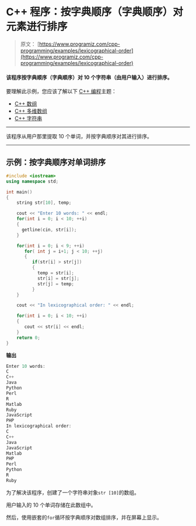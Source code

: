 # C++ 程序：按字典顺序（字典顺序）对元素进行排序

> 原文： [https://www.programiz.com/cpp-programming/examples/lexicographical-order](https://www.programiz.com/cpp-programming/examples/lexicographical-order)

#### 该程序按字典顺序（字典顺序）对 10 个字符串（由用户输入）进行排序。

要理解此示例，您应该了解以下 [C++ 编程](/cpp-programming "C++ tutorial")主题：

*   [C++ 数组](/cpp-programming/arrays)
*   [C++ 多维数组](/cpp-programming/multidimensional-arrays)
*   [C++ 字符串](/cpp-programming/strings)

* * *

该程序从用户那里提取 10 个单词，并按字典顺序对其进行排序。

* * *

## 示例：按字典顺序对单词排序

```cpp
#include <iostream>
using namespace std;

int main()
{
    string str[10], temp;

    cout << "Enter 10 words: " << endl;
    for(int i = 0; i < 10; ++i)
    {
      getline(cin, str[i]);
    }

    for(int i = 0; i < 9; ++i)
       for( int j = i+1; j < 10; ++j)
       {
          if(str[i] > str[j])
          {
            temp = str[i];
            str[i] = str[j];
            str[j] = temp;
          }
    }

    cout << "In lexicographical order: " << endl;

    for(int i = 0; i < 10; ++i)
    {
       cout << str[i] << endl;
    }
    return 0;
} 
```

**输出**

```cpp
Enter 10 words: 
C 
C++
Java
Python
Perl
R
Matlab
Ruby
JavaScript
PHP
In lexicographical order: 
C
C++
Java
JavaScript
Matlab
PHP
Perl
Python
R
Ruby
```

为了解决该程序，创建了一个字符串对象`str [10]`的数组。

用户输入的 10 个单词存储在此数组中。

然后，使用嵌套的`for`循环按字典顺序对数组排序，并在屏幕上显示。